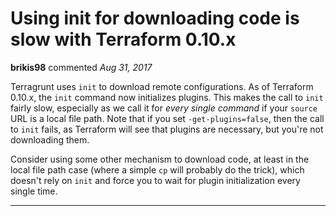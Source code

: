 # Using init for downloading code is slow with Terraform 0.10.x

**brikis98** commented *Aug 31, 2017*

Terragrunt uses `init` to download remote configurations. As of Terraform 0.10.x, the `init` command now initializes plugins. This makes the call to `init` fairly slow, especially as we call it for _every single command_ if your `source` URL is a local file path. Note that if you set `-get-plugins=false`, then the call to `init` fails, as Terraform will see that plugins are necessary, but you're not downloading them.

Consider using some other mechanism to download code, at least in the local file path case (where a simple `cp` will probably do the trick), which doesn't rely on `init` and force you to wait for plugin initialization every single time.
<br />
***


